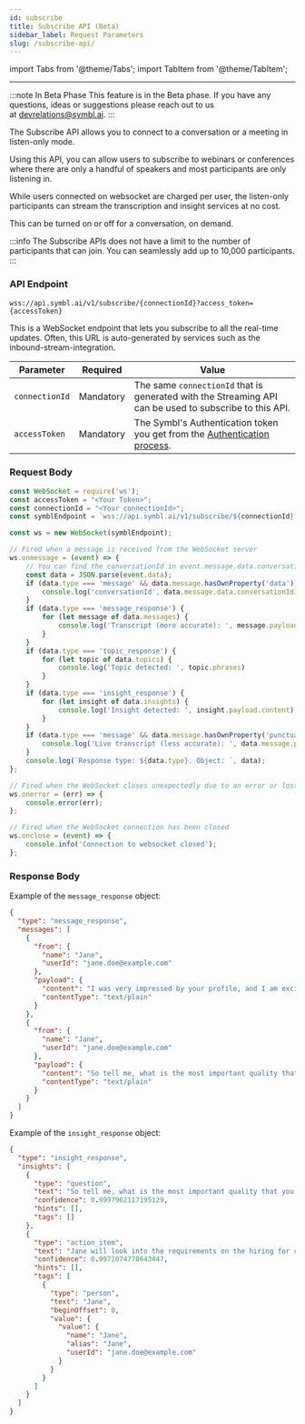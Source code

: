 ```yaml
---
id: subscribe
title: Subscribe API (Beta)
sidebar_label: Request Parameters 
slug: /subscribe-api/
---
```


import Tabs from '@theme/Tabs';
import TabItem from '@theme/TabItem';

---

:::note In Beta Phase
This feature is in the Beta phase. If you have any questions, ideas or suggestions please reach out to us at devrelations@symbl.ai.
:::

The Subscribe API allows you to connect to a conversation or a meeting in listen-only mode. 

Using this API, you can allow users to subscribe to webinars or conferences where there are only a handful of speakers and most participants are only listening in. 

While users connected on websocket are charged per user, the listen-only participants can stream the transcription and insight services at no cost. 

This can be turned on or off for a conversation, on demand. 

:::info
The Subscribe APIs does not have a limit to the number of participants that can join. You can seamlessly add up to 10,000 participants. 
:::

### API Endpoint

`wss://api.symbl.ai/v1/subscribe/{connectionId}?access_token={accessToken}`

This is a WebSocket endpoint that lets you subscribe to all the real-time updates. Often, this URL is auto-generated by services such as the inbound-stream-integration.


Parameter | Required  | Value
--------- | ---------- | ------ 
`connectionId` | Mandatory | The same `connectionId` that is generated with the Streaming API can be used to subscribe to this API.  
`accessToken` | Mandatory | The Symbl's Authentication token you get from the [Authentication process](/docs/developer-tools/authentication/).

### Request Body

``` js
const WebSocket = require('ws');​
const accessToken = "<Your Token>";
const connectionId = "<Your connectionId>";
const symblEndpoint = `wss://api.symbl.ai/v1/subscribe/${connectionId}?access_token=${accessToken}`;

const ws = new WebSocket(symblEndpoint);

// Fired when a message is received from the WebSocket server
ws.onmessage = (event) => {
    // You can find the conversationId in event.message.data.conversationId;
    const data = JSON.parse(event.data);
    if (data.type === 'message' && data.message.hasOwnProperty('data')) {
        console.log('conversationId', data.message.data.conversationId);
    }
    if (data.type === 'message_response') {
        for (let message of data.messages) {
            console.log('Transcript (more accurate): ', message.payload.content);
        }
    }
    if (data.type === 'topic_response') {
        for (let topic of data.topics) {
            console.log('Topic detected: ', topic.phrases)
        }
    }
    if (data.type === 'insight_response') {
        for (let insight of data.insights) {
            console.log('Insight detected: ', insight.payload.content);
        }
    }
    if (data.type === 'message' && data.message.hasOwnProperty('punctuated')) {
        console.log('Live transcript (less accurate): ', data.message.punctuated.transcript)
    }
    console.log(`Response type: ${data.type}. Object: `, data);
};

// Fired when the WebSocket closes unexpectedly due to an error or lost connection
ws.onerror = (err) => {
    console.error(err);
};

// Fired when the WebSocket connection has been closed
ws.onclose = (event) => {
    console.info('Connection to websocket closed');
};

```
### Response Body 

Example of the `message_response` object:

```json
{
  "type": "message_response",
  "messages": [
    {
      "from": {
        "name": "Jane",
        "userId": "jane.doe@example.com"
      },
      "payload": {
        "content": "I was very impressed by your profile, and I am excited to know more about you.",
        "contentType": "text/plain"
      }
    },
    {
      "from": {
        "name": "Jane",
        "userId": "jane.doe@example.com"
      },
      "payload": {
        "content": "So tell me, what is the most important quality that you acquired over all of your professional career?",
        "contentType": "text/plain"
      }
    }
  ]
}
```
Example of the `insight_response` object:

```json
{
  "type": "insight_response",
  "insights": [
    {
      "type": "question",
      "text": "So tell me, what is the most important quality that you acquired over all of your professional career?",
      "confidence": 0.9997962117195129,
      "hints": [],
      "tags": []
    },
    {
      "type": "action_item",
      "text": "Jane will look into the requirements on the hiring for coming financial year.",
      "confidence": 0.9972074778643447,
      "hints": [],
      "tags": [
        {
          "type": "person",
          "text": "Jane",
          "beginOffset": 0,
          "value": {
            "value": {
              "name": "Jane",
              "alias": "Jane",
              "userId": "jane.doe@example.com"
            }
          }
        }
      ]
    }
  ]
}
```

